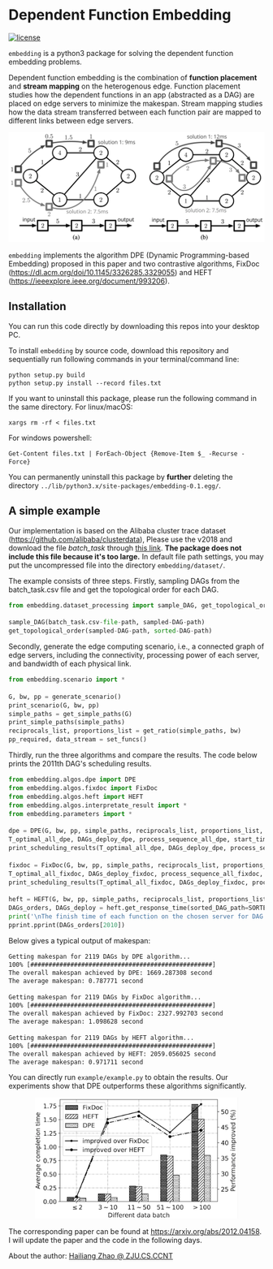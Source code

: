 # Dependent Function Embedding
[![license](https://img.shields.io/github/license/mashape/apistatus.svg?maxAge=2592000)](https://github.com/hliangzhao/Dependent-Function-Embedding/blob/master/LICENSE.txt)

``embedding`` is a python3 package for solving the dependent function embedding problems.

Dependent function embedding is the combination of **function placement** and **stream mapping** 
on the heterogenous edge. Function placement studies how the dependent functions in an app 
(abstracted as a DAG) are placed on edge servers to minimize the makespan. Stream mapping 
studies how the data stream transferred between each function pair are mapped to different 
links between edge servers.

<div align=center>
    <img src="./img/problem.png" width="700"/>
</div>


``embedding`` implements the algorithm DPE (Dynamic Programming-based Embedding) proposed in this paper
and two contrastive algorithms, FixDoc (https://dl.acm.org/doi/10.1145/3326285.3329055) and 
HEFT (https://ieeexplore.ieee.org/document/993206).

## Installation
You can run this code directly by downloading this repos into your desktop PC. 

To install ``embedding`` by source code, download this repository and sequentially run following 
commands in your terminal/command line:
```commandline
python setup.py build
python setup.py install --record files.txt
```
If you want to uninstall this package, please run the following command in the same directory. 
For linux/macOS:
```commandline
xargs rm -rf < files.txt
```
For windows powershell:
```commandline
Get-Content files.txt | ForEach-Object {Remove-Item $_ -Recurse -Force}
```
You can permanently uninstall this package by **further** deleting the directory 
``../lib/python3.x/site-packages/embedding-0.1.egg/``.


## A simple example
Our implementation is based on the Alibaba cluster trace dataset (https://github.com/alibaba/clusterdata), 
Please use the v2018 and download the file *batch_task* through 
[this link](http://clusterdata2018pubcn.oss-cn-beijing.aliyuncs.com/batch_task.tar.gz). 
**The package does not include this file because it's too large.** In default file path settings, 
you may put the uncompressed file into the directory ``embedding/dataset/``.

The example consists of three steps. Firstly, sampling DAGs from the batch_task.csv file and 
get the topological order for each DAG. 
```python
from embedding.dataset_processing import sample_DAG, get_topological_order

sample_DAG(batch_task.csv-file-path, sampled-DAG-path)
get_topological_order(sampled-DAG-path, sorted-DAG-path)
```
Secondly, generate the edge computing scenario, i.e., a connected graph of edge servers,
including the connectivity, processing power of each server, and bandwidth of each physical link.
```python
from embedding.scenario import *

G, bw, pp = generate_scenario()
print_scenario(G, bw, pp)
simple_paths = get_simple_paths(G)
print_simple_paths(simple_paths)
reciprocals_list, proportions_list = get_ratio(simple_paths, bw)
pp_required, data_stream = set_funcs()
```
Thirdly, run the three algorithms and compare the results. The code below prints the 2011th 
DAG's scheduling results.
```python
from embedding.algos.dpe import DPE
from embedding.algos.fixdoc import FixDoc
from embedding.algos.heft import HEFT
from embedding.algos.interpretate_result import *
from embedding.parameters import *

dpe = DPE(G, bw, pp, simple_paths, reciprocals_list, proportions_list, pp_required, data_stream)
T_optimal_all_dpe, DAGs_deploy_dpe, process_sequence_all_dpe, start_time_all_dpe = dpe.get_response_time(sorted_DAG_path=SORTED_DAG_PATH)
print_scheduling_results(T_optimal_all_dpe, DAGs_deploy_dpe, process_sequence_all_dpe, start_time_all_dpe, 2010)

fixdoc = FixDoc(G, bw, pp, simple_paths, reciprocals_list, proportions_list, pp_required, data_stream)
T_optimal_all_fixdoc, DAGs_deploy_fixdoc, process_sequence_all_fixdoc, start_time_all_fixdoc = fixdoc.get_response_time(sorted_DAG_path=SORTED_DAG_PATH)
print_scheduling_results(T_optimal_all_fixdoc, DAGs_deploy_fixdoc, process_sequence_all_fixdoc, start_time_all_fixdoc, 2010)

heft = HEFT(G, bw, pp, simple_paths, reciprocals_list, proportions_list, pp_required, data_stream)
DAGs_orders, DAGs_deploy = heft.get_response_time(sorted_DAG_path=SORTED_DAG_PATH)
print('\nThe finish time of each function on the chosen server for DAG #%d:' % 2010)
pprint.pprint(DAGs_orders[2010])
```
Below gives a typical output of makespan:
```
Getting makespan for 2119 DAGs by DPE algorithm...
100% [##################################################]
The overall makespan achieved by DPE: 1669.287308 second
The average makespan: 0.787771 second

Getting makespan for 2119 DAGs by FixDoc algorithm...
100% [##################################################]
The overall makespan achieved by FixDoc: 2327.992703 second
The average makespan: 1.098628 second

Getting makespan for 2119 DAGs by HEFT algorithm...
100% [##################################################]
The overall makespan achieved by HEFT: 2059.056025 second
The average makespan: 0.971711 second
```

You can directly run ``example/example.py`` to obtain the results. Our experiments show that 
DPE outperforms these algorithms significantly.
<div align=center>
    <img src="./img/comparison.png" width="400"/>
</div>


The corresponding paper can be found at https://arxiv.org/abs/2012.04158. I will update the paper and the code in the following days.

About the author: 
[Hailiang Zhao @ ZJU.CS.CCNT](http://hliangzhao.me)